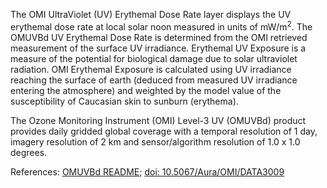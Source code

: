 The OMI UltraViolet (UV) Erythemal Dose Rate layer displays the UV erythemal dose rate at local solar noon measured in units of mW/m<sup>2</sup>. The OMUVBd UV Erythemal Dose Rate is determined from the OMI retrieved measurement of the surface UV irradiance. Erythemal UV Exposure is a measure of the potential for biological damage due to solar ultraviolet radiation. OMI Erythemal Exposure is calculated using UV irradiance reaching the surface of earth (deduced from measured UV irradiance entering the atmosphere) and weighted by the model value of the susceptibility of Caucasian skin to sunburn (erythema).

The Ozone Monitoring Instrument (OMI) Level-3 UV (OMUVBd) product provides daily gridded global coverage with a temporal resolution of 1 day, imagery resolution of 2 km and sensor/algorithm resolution of 1.0 x 1.0 degrees.

References: [OMUVBd README](https://acdisc.gesdisc.eosdis.nasa.gov/data/Aura_OMI_Level3/OMUVBd.003/doc/OMUVB_L3d_readme.pdf); [doi: 10.5067/Aura/OMI/DATA3009](https://disc.gsfc.nasa.gov/datacollection/OMUVBd_V003.html)
